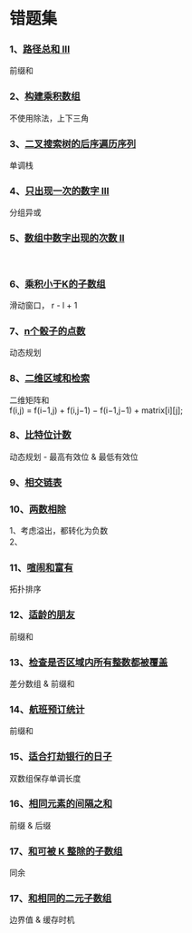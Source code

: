 # 错题集

### 1、[路径总和 III](./arithmetic/src/main/java/com/kevin/arithmetic/leetcode/Num437.java) 
前缀和 <br/>
   
### 2、[构建乘积数组](./arithmetic/src/main/java/com/kevin/arithmetic/leetcode/Offer66.java)
不使用除法，上下三角 <br/>

### 3、[二叉搜索树的后序遍历序列](./arithmetic/src/main/java/com/kevin/arithmetic/leetcode/Offer33.java)
单调栈 <br/>

### 4、[只出现一次的数字 III](./arithmetic/src/main/java/com/kevin/arithmetic/leetcode/Num260.java)
分组异或 <br/>

### 5、[数组中数字出现的次数 II](./arithmetic/src/main/java/com/kevin/arithmetic/leetcode/Num137.java)
<br/>

### 6、[乘积小于K的子数组](./arithmetic/src/main/java/com/kevin/arithmetic/leetcode/Num713.java)
滑动窗口， r - l + 1 <br/>

### 7、[n个骰子的点数](./arithmetic/src/main/java/com/kevin/arithmetic/leetcode/Offer60.java)
动态规划 <br/>

### 8、[二维区域和检索](./arithmetic/src/main/java/com/kevin/arithmetic/leetcode/Num304.java)
二维矩阵和 <br/>
f(i,j) = f(i−1,j) + f(i,j−1) − f(i−1,j−1) + matrix[i][j]; <br/>

### 8、[比特位计数](./arithmetic/src/main/java/com/kevin/arithmetic/leetcode/Num338.java)
动态规划 - 最高有效位 & 最低有效位 <br/>

### 9、[相交链表](./arithmetic/src/main/java/com/kevin/arithmetic/leetcode/Num160AndOffer52.java)

### 10、[两数相除](./arithmetic/src/main/java/com/kevin/arithmetic/leetcode/Num29.java)
1、考虑溢出，都转化为负数 <br/>
2、

### 11、[喧闹和富有](./arithmetic/src/main/java/com/kevin/arithmetic/leetcode/Num851.java)
拓扑排序 </br>

### 12、[适龄的朋友](./arithmetic/src/main/java/com/kevin/arithmetic/leetcode/Num825.java)
前缀和 </br>

### 13、[检查是否区域内所有整数都被覆盖](./arithmetic/src/main/java/com/kevin/arithmetic/leetcode/Num1893.java)
差分数组 & 前缀和 </br>

### 14、[航班预订统计](./arithmetic/src/main/java/com/kevin/arithmetic/leetcode/Num1109.java)
前缀和 </br>

### 15、[适合打劫银行的日子](./arithmetic/src/main/java/com/kevin/arithmetic/leetcode/Num2100.java)
双数组保存单调长度 </br>

### 16、[相同元素的间隔之和](./arithmetic/src/main/java/com/kevin/arithmetic/leetcode/Num2121.java)
前缀 & 后缀 </br>

### 17、[和可被 K 整除的子数组](./arithmetic/src/main/java/com/kevin/arithmetic/leetcode/Num974.java)
同余 </br>

### 17、[和相同的二元子数组](./arithmetic/src/main/java/com/kevin/arithmetic/leetcode/Num930.java)
边界值 & 缓存时机 </br>